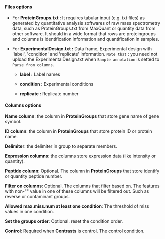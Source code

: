 #### **Files** options

- For **ProteinGroups.txt :** It requires tabular input (e.g. txt files) as generated by quantitative analysis softwares of raw mass spectrometry data, such as ProteinGroups.txt from MaxQuant or quantity data from other software. It should in a wide format that rows are proteingroups and columns is identification information and quantification in samples.

- For **ExperimentalDesign.txt :** Data frame, Experimental design with 'label', 'condition' and 'replicate' information. `Note that` : you need not upload the ExperimentalDesign.txt when `Sample annotation` is setted to `Parse from columns`.
  + **label :** Label names

  + **condition :** Experimental conditions

  + **replicate :** Replicate number

    

#### **Columns** options

**Name column**: the column in **ProteinGroups** that store gene name of gene symbol.

**ID column**: the column in **ProteinGroups** that store protein ID or protein name.

**Delimiter**: the delimiter in group to separate members.

**Expression columns**: the columns store expression data (like intensity or quantity).

**Peptide column**: Optional. The column in **ProteinGroups** that store identify or quantity peptide number.

**Filter on columns**: Optional. The columns that filter based on. The features with non-"" value in one of these columns will be filtered out. Such as reverse or contaminant groups.

**Allowed max.miss.num at least one condition**: The threshold of miss values in one condition.

**Set the groups order**: Optional. reset the condition order.

**Control**: Required when **Contrasts** is control. The control condition.
